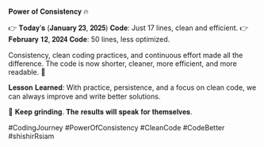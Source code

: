𝐏𝐨𝐰𝐞𝐫 𝐨𝐟 𝐂𝐨𝐧𝐬𝐢𝐬𝐭𝐞𝐧𝐜𝐲 🔥


👉 𝐓𝐨𝐝𝐚𝐲’𝐬 (𝐉𝐚𝐧𝐮𝐚𝐫𝐲 𝟐𝟑, 𝟐𝟎𝟐𝟓) 𝐂𝐨𝐝𝐞: Just 17 lines, clean and efficient.
👉 𝐅𝐞𝐛𝐫𝐮𝐚𝐫𝐲 𝟏𝟐, 𝟐𝟎𝟐𝟒 𝐂𝐨𝐝𝐞: 50 lines, less optimized.

Consistency, clean coding practices, and continuous effort made all the difference. The code is now shorter, cleaner, more efficient, and more readable. 💪

𝐋𝐞𝐬𝐬𝐨𝐧 𝐋𝐞𝐚𝐫𝐧𝐞𝐝: With practice, persistence, and a focus on clean code, we can always improve and write better solutions.

🚀 𝐊𝐞𝐞𝐩 𝐠𝐫𝐢𝐧𝐝𝐢𝐧𝐠. 𝐓𝐡𝐞 𝐫𝐞𝐬𝐮𝐥𝐭𝐬 𝐰𝐢𝐥𝐥 𝐬𝐩𝐞𝐚𝐤 𝐟𝐨𝐫 𝐭𝐡𝐞𝐦𝐬𝐞𝐥𝐯𝐞𝐬.

#CodingJourney #PowerOfConsistency #CleanCode #CodeBetter #shishirRsiam